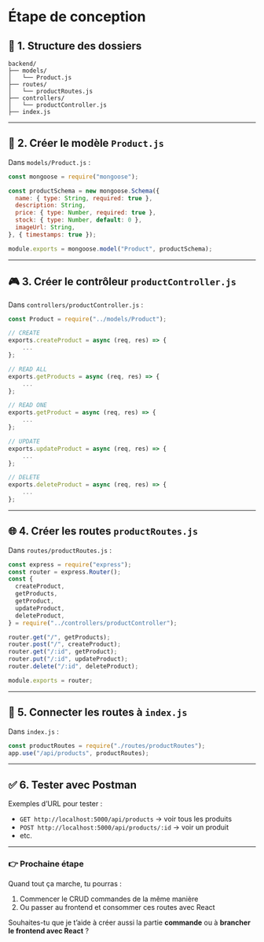 # Étape de conception

## 🧱 1. Structure des dossiers

```
backend/
├── models/
│   └── Product.js
├── routes/
│   └── productRoutes.js
├── controllers/
│   └── productController.js
├── index.js
```

---

## 🧾 2. Créer le modèle `Product.js`

Dans `models/Product.js` :

```js
const mongoose = require("mongoose");

const productSchema = new mongoose.Schema({
  name: { type: String, required: true },
  description: String,
  price: { type: Number, required: true },
  stock: { type: Number, default: 0 },
  imageUrl: String,
}, { timestamps: true });

module.exports = mongoose.model("Product", productSchema);
```

---

## 🎮 3. Créer le contrôleur `productController.js`

Dans `controllers/productController.js` :

```js
const Product = require("../models/Product");

// CREATE
exports.createProduct = async (req, res) => {
    ...
};

// READ ALL
exports.getProducts = async (req, res) => {
    ...
};

// READ ONE
exports.getProduct = async (req, res) => {
    ...
};

// UPDATE
exports.updateProduct = async (req, res) => {
    ...
};

// DELETE
exports.deleteProduct = async (req, res) => {
    ...
};
```

---

## 🌐 4. Créer les routes `productRoutes.js`

Dans `routes/productRoutes.js` :

```js
const express = require("express");
const router = express.Router();
const {
  createProduct,
  getProducts,
  getProduct,
  updateProduct,
  deleteProduct,
} = require("../controllers/productController");

router.get("/", getProducts);
router.post("/", createProduct);
router.get("/:id", getProduct);
router.put("/:id", updateProduct);
router.delete("/:id", deleteProduct);

module.exports = router;
```

---

## 🔌 5. Connecter les routes à `index.js`

Dans `index.js` :

```js
const productRoutes = require("./routes/productRoutes");
app.use("/api/products", productRoutes);
```

---

## ✅ 6. Tester avec Postman

Exemples d’URL pour tester :

* `GET http://localhost:5000/api/products` → voir tous les produits
* `POST http://localhost:5000/api/products/:id` → voir un produit
* etc.

---

### 👉 Prochaine étape

Quand tout ça marche, tu pourras :

1. Commencer le CRUD commandes de la même manière
2. Ou passer au frontend et consommer ces routes avec React

Souhaites-tu que je t’aide à créer aussi la partie **commande** ou à **brancher le frontend avec React** ?
